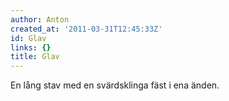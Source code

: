 ```yaml
---
author: Anton
created_at: '2011-03-31T12:45:33Z'
id: Glav
links: {}
title: Glav
---
```


En lång stav med en svärdsklinga fäst i ena änden.
